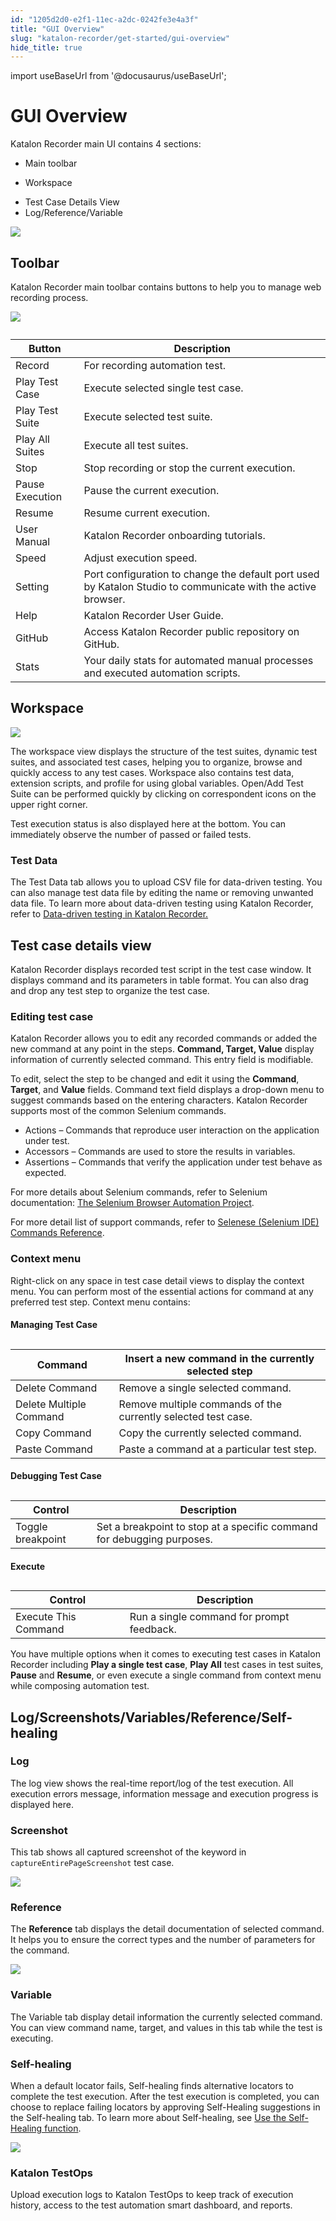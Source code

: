 ```yaml
---
id: "1205d2d0-e2f1-11ec-a2dc-0242fe3e4a3f"
title: "GUI Overview"
slug: "katalon-recorder/get-started/gui-overview"
hide_title: true
---
```

import useBaseUrl from '@docusaurus/useBaseUrl';


# <a id="id" class="anchor_top_offset"/><a id="ariaid-title1" class="anchor_top_offset"/>GUI Overview

<p xmlns="http://www.w3.org/1999/xhtml" className="p">Katalon Recorder main UI contains 4 sections:</p> 
<ul xmlns="http://www.w3.org/1999/xhtml" className="ul"><li className="li">Main toolbar</li><li className="li"><p className="p">Workspace</p></li><li className="li">Test Case Details View</li><li className="li">Log/Reference/Variable</li></ul> 
<p xmlns="http://www.w3.org/1999/xhtml" className="p"><img className="image" src={useBaseUrl("/6b3c1b60-fb66-11ec-a2dc-0242fe3e4a3f.png")} /></p> 

## <a id="id_1" class="anchor_top_offset"/>Toolbar

<p xmlns="http://www.w3.org/1999/xhtml" className="p">Katalon Recorder main toolbar contains buttons to help you to manage web recording process.</p> 
<p xmlns="http://www.w3.org/1999/xhtml" className="p"><img className="image" src={useBaseUrl("/6b33b6f0-fb66-11ec-a2dc-0242fe3e4a3f.png")} /></p> 
<table xmlns="http://www.w3.org/1999/xhtml" className="table"><caption /><colgroup><col /><col /></colgroup><thead className="thead"><tr className><th className="entry anchor_top_offset" id="id_1__entry__1">Button</th><th className="entry anchor_top_offset" id="id_1__entry__2">Description</th></tr></thead><tbody className="tbody"><tr className><td className="entry" headers="id_1__entry__1 id_1__entry__2 ">Record</td><td className="entry" headers="id_1__entry__1 id_1__entry__2 ">For recording automation test.</td></tr><tr className><td className="entry" headers="id_1__entry__1 id_1__entry__2 ">Play Test Case</td><td className="entry" headers="id_1__entry__1 id_1__entry__2 ">Execute selected single test case.</td></tr><tr className><td className="entry" headers="id_1__entry__1 id_1__entry__2 ">Play Test Suite</td><td className="entry" headers="id_1__entry__1 id_1__entry__2 ">Execute selected test suite.</td></tr><tr className><td className="entry" headers="id_1__entry__1 id_1__entry__2 ">Play All Suites</td><td className="entry" headers="id_1__entry__1 id_1__entry__2 ">Execute all test suites.</td></tr><tr className><td className="entry" headers="id_1__entry__1 id_1__entry__2 ">Stop</td><td className="entry" headers="id_1__entry__1 id_1__entry__2 ">Stop recording or stop the current execution.</td></tr><tr className><td className="entry" headers="id_1__entry__1 id_1__entry__2 ">Pause Execution</td><td className="entry" headers="id_1__entry__1 id_1__entry__2 ">Pause the current execution.</td></tr><tr className><td className="entry" headers="id_1__entry__1 id_1__entry__2 ">Resume</td><td className="entry" headers="id_1__entry__1 id_1__entry__2 ">Resume current execution.</td></tr><tr className><td className="entry" headers="id_1__entry__1 id_1__entry__2 ">User Manual</td><td className="entry" headers="id_1__entry__1 id_1__entry__2 ">Katalon Recorder onboarding tutorials.</td></tr><tr className><td className="entry" headers="id_1__entry__1 id_1__entry__2 "> Speed</td><td className="entry" headers="id_1__entry__1 id_1__entry__2 ">Adjust execution speed.</td></tr><tr className><td className="entry" headers="id_1__entry__1 id_1__entry__2 ">Setting</td><td className="entry" headers="id_1__entry__1 id_1__entry__2 ">Port configuration to change the default port used by Katalon Studio to communicate with the active browser.</td></tr><tr className><td className="entry" headers="id_1__entry__1 id_1__entry__2 ">Help</td><td className="entry" headers="id_1__entry__1 id_1__entry__2 ">Katalon Recorder User Guide.</td></tr><tr className><td className="entry" headers="id_1__entry__1 id_1__entry__2 ">GitHub</td><td className="entry" headers="id_1__entry__1 id_1__entry__2 ">Access Katalon Recorder public repository on GitHub.</td></tr><tr className><td className="entry" headers="id_1__entry__1 id_1__entry__2 ">Stats</td><td className="entry" headers="id_1__entry__1 id_1__entry__2 ">Your daily stats for automated manual processes and executed automation scripts. </td></tr></tbody></table> 

## <a id="id_2" class="anchor_top_offset"/>Workspace

<p xmlns="http://www.w3.org/1999/xhtml" className="p"><img className="image" width={350} src={useBaseUrl("/6b3871e0-fb66-11ec-a2dc-0242fe3e4a3f.png")} /></p> 
<p xmlns="http://www.w3.org/1999/xhtml" className="p">The workspace view displays the structure of the test suites, dynamic test suites, and associated test cases, helping you to organize, browse and quickly access to any test cases. Workspace also contains test data, extension scripts, and profile for using global variables. Open/Add Test Suite can be performed quickly by clicking on correspondent icons on the upper right corner.</p> 
<p xmlns="http://www.w3.org/1999/xhtml" className="p">Test execution status is also displayed here at the bottom. You can immediately observe the number of passed or failed tests.</p> 

### <a id="id_14" class="anchor_top_offset"/>Test Data

<p xmlns="http://www.w3.org/1999/xhtml" className="p">The <span className="ph uicontrol">Test Data</span> tab allows you to upload CSV file for data-driven testing. You can also manage test data file by editing the name or removing unwanted data file. To learn more about data-driven testing using Katalon Recorder, refer to <a className="xref" href="#">Data-driven testing in Katalon Recorder.</a></p> 

## <a id="id_3" class="anchor_top_offset"/>Test case details view

<p xmlns="http://www.w3.org/1999/xhtml" className="p">Katalon Recorder displays recorded test script in the test case window. It displays command and its parameters in table format. You can also drag and drop any test step to organize the test case.</p> 

### <a id="id_4" class="anchor_top_offset"/>Editing test case

<p xmlns="http://www.w3.org/1999/xhtml" className="p">Katalon Recorder allows you to edit any recorded commands or added the new command at any point in the steps. <strong className="ph b">Command, Target, Value</strong> display information of currently selected command. This entry field is modifiable.</p> 
<p xmlns="http://www.w3.org/1999/xhtml" className="p">To edit, select the step to be changed and edit it using the <strong className="ph b">Command</strong>, <strong className="ph b">Target</strong>, and <strong className="ph b">Value</strong> fields. Command text field displays a drop-down menu to suggest commands based on the entering characters. Katalon Recorder supports most of the common Selenium commands.</p> 
<ul xmlns="http://www.w3.org/1999/xhtml" className="ul"><li className="li">Actions – Commands that reproduce user interaction on the application under test.</li><li className="li">Accessors – Commands are used to store the results in variables.</li><li className="li">Assertions – Commands that verify the application under test behave as expected.</li></ul> 
<p xmlns="http://www.w3.org/1999/xhtml" className="p">For more details about Selenium commands, refer to Selenium documentation: <a className="xref j-external-link" href="http://www.seleniumhq.org/docs/02_selenium_ide.jsp#selenium-commands-selenese" target="_blank">The Selenium Browser Automation Project</a>.</p> 
<p xmlns="http://www.w3.org/1999/xhtml" className="p">For more detail list of support commands, refer to <a className="xref" href="/docs/legacy/katalon-recorder/get-your-job-done/automate-scenarios/selenese-selenium-ide-commands-reference">Selenese (Selenium IDE) Commands Reference</a>.</p> 

### <a id="id_5" class="anchor_top_offset"/>Context menu

<p xmlns="http://www.w3.org/1999/xhtml" className="p">Right-click on any space in test case detail views to display the context menu. You can perform most of the essential actions for command at any preferred test step. Context menu contains:</p> 
<h4 xmlns="http://www.w3.org/1999/xhtml" className="title topictitle4 anchor_top_offset" id="id_6">Managing Test Case</h4> 
<table xmlns="http://www.w3.org/1999/xhtml" className="table"><caption /><colgroup><col /><col /></colgroup><thead className="thead"><tr className><th className="entry anchor_top_offset" id="id_6__entry__1">Command</th><th className="entry anchor_top_offset" id="id_6__entry__2">Insert a new command in the currently selected step</th></tr></thead><tbody className="tbody"><tr className><td className="entry" headers="id_6__entry__1 id_6__entry__2 ">Delete Command</td><td className="entry" headers="id_6__entry__1 id_6__entry__2 ">Remove a single selected command.</td></tr><tr className><td className="entry" headers="id_6__entry__1 id_6__entry__2 ">Delete Multiple Command</td><td className="entry" headers="id_6__entry__1 id_6__entry__2 ">Remove multiple commands of the currently selected test case.</td></tr><tr className><td className="entry" headers="id_6__entry__1 id_6__entry__2 ">Copy Command</td><td className="entry" headers="id_6__entry__1 id_6__entry__2 ">Copy the currently selected command.</td></tr><tr className><td className="entry" headers="id_6__entry__1 id_6__entry__2 ">Paste Command</td><td className="entry" headers="id_6__entry__1 id_6__entry__2 ">Paste a command at a particular test step.</td></tr></tbody></table> 
<h4 xmlns="http://www.w3.org/1999/xhtml" className="title topictitle4 anchor_top_offset" id="id_7">Debugging Test Case</h4> 
<table xmlns="http://www.w3.org/1999/xhtml" className="table"><caption /><colgroup><col style={{width: '50%'}} /><col style={{width: '50%'}} /></colgroup><thead className="thead"><tr className><th className="entry anchor_top_offset" id="id_7__entry__1">Control</th><th className="entry anchor_top_offset" id="id_7__entry__2">Description</th></tr></thead><tbody className="tbody"><tr className><td className="entry" headers="id_7__entry__1 id_7__entry__2 ">Toggle breakpoint</td><td className="entry" headers="id_7__entry__1 id_7__entry__2 ">Set a breakpoint to stop at a specific command for debugging purposes.</td></tr></tbody></table> 
<h4 xmlns="http://www.w3.org/1999/xhtml" className="title topictitle4 anchor_top_offset" id="id_8">Execute</h4> 
<table xmlns="http://www.w3.org/1999/xhtml" className="table"><caption /><colgroup><col style={{width: '50%'}} /><col style={{width: '50%'}} /></colgroup><thead className="thead"><tr className><th className="entry anchor_top_offset" id="id_8__entry__1">Control</th><th className="entry anchor_top_offset" id="id_8__entry__2">Description</th></tr></thead><tbody className="tbody"><tr className><td className="entry" headers="id_8__entry__1 id_8__entry__2 ">Execute This Command</td><td className="entry" headers="id_8__entry__1 id_8__entry__2 ">Run a single command for prompt feedback.</td></tr></tbody></table> 
<p xmlns="http://www.w3.org/1999/xhtml" className="p">You have multiple options when it comes to executing test cases in Katalon Recorder including <strong className="ph b">Play a single test case</strong>, <strong className="ph b">Play All</strong> test cases in test suites, <strong className="ph b">Pause</strong> and <strong className="ph b">Resume</strong>, or even execute a single command from context menu while composing automation test.</p> 

## <a id="id_9" class="anchor_top_offset"/>Log/Screenshots/Variables/Reference/Self-healing


### <a id="id_10" class="anchor_top_offset"/>Log

<p xmlns="http://www.w3.org/1999/xhtml" className="p">The log view shows the real-time report/log of the test execution. All execution errors message, information message and execution progress is displayed here.</p> 

### <a id="id_11" class="anchor_top_offset"/>Screenshot

<p xmlns="http://www.w3.org/1999/xhtml" className="p">This tab shows all captured screenshot of the keyword in <code className="ph codeph">captureEntirePageScreenshot</code> test case.</p> 
<p xmlns="http://www.w3.org/1999/xhtml" className="p"><img className="image" src={useBaseUrl("/6b401300-fb66-11ec-a2dc-0242fe3e4a3f.png")} /></p> 

### <a id="id_12" class="anchor_top_offset"/>Reference

<p xmlns="http://www.w3.org/1999/xhtml" className="p">The <strong className="ph b">Reference</strong> tab displays the detail documentation of selected command. It helps you to ensure the correct types and the number of parameters for the command.</p> 
<p xmlns="http://www.w3.org/1999/xhtml" className="p"><img className="image" src={useBaseUrl("/6b58a410-fb66-11ec-a2dc-0242fe3e4a3f.png")} /></p> 

### <a id="id_13" class="anchor_top_offset"/>Variable

<p xmlns="http://www.w3.org/1999/xhtml" className="p">The Variable tab display detail information the currently selected command. You can view command name, target, and values in this tab while the test is executing.</p> 

### <a id="concept-3282" class="anchor_top_offset"/>Self-healing

<p xmlns="http://www.w3.org/1999/xhtml" className="p">When a default locator fails, Self-healing finds alternative locators to complete the test execution. After the test execution is completed, you can choose to replace failing locators by approving Self-Healing suggestions in the <span className="ph uicontrol">Self-healing</span> tab. To learn more about Self-healing, see <a className="xref" href="#">Use the Self-Healing function</a>.</p> 
<p xmlns="http://www.w3.org/1999/xhtml" className="p"><img className="image" src={useBaseUrl("/6b439570-fb66-11ec-a2dc-0242fe3e4a3f.png")} /></p> 

### <a id="id_15" class="anchor_top_offset"/>Katalon TestOps

<p xmlns="http://www.w3.org/1999/xhtml" className="p">Upload execution logs to Katalon TestOps to keep track of execution history, access to the test automation smart dashboard, and reports.</p> 
